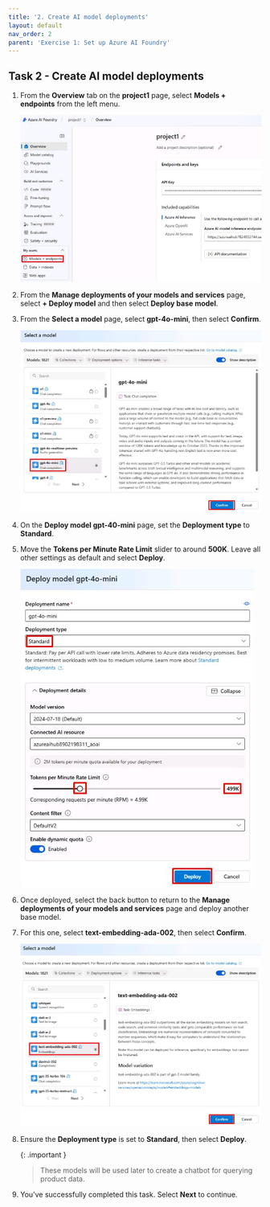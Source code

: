 ```yaml
---
title: '2. Create AI model deployments'
layout: default
nav_order: 2
parent: 'Exercise 1: Set up Azure AI Foundry'
---
```



## Task 2 - Create AI model deployments

1. From the **Overview** tab on the **project1** page, select **Models + endpoints** from the left menu.

    ![xcoz83rr.jpg](../media/xcoz83rr.jpg)

1. From the **Manage deployments of your models and services** page, select **+ Deploy model** and then select **Deploy base model**.

1. From the **Select a model** page, select **gpt-4o-mini**, then select **Confirm**.

    ![9fzheywo.jpg](../media/9fzheywo.jpg)

1. On the **Deploy model gpt-40-mini** page, set the **Deployment type** to **Standard**.

1. Move the **Tokens per Minute Rate Limit** slider to around **500K**. Leave all other settings as default and select **Deploy**.

    ![fbg4xmle.jpg](../media/fbg4xmle.jpg)

1. Once deployed, select the back button to return to the **Manage deployments of your models and services** page and deploy another base model.

1. For this one, select **text-embedding-ada-002**, then  select **Confirm**.

    ![9jv0ohyf.jpg](../media/9jv0ohyf.jpg)

1. Ensure the **Deployment type** is set to **Standard**, then select **Deploy**.

    {: .important }
    > These models will be used later to create a chatbot for querying product data.

1. You’ve successfully completed this task. Select **Next** to continue.